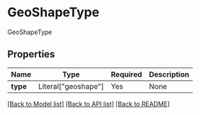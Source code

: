 # GeoShapeType

GeoShapeType

## Properties
| Name | Type | Required | Description |
| ------------ | ------------- | ------------- | ------------- |
**type** | Literal["geoshape"] | Yes | None |


[[Back to Model list]](../../../README.md#models-v2-link) [[Back to API list]](../../../README.md#apis-v2-link) [[Back to README]](../../../README.md)
